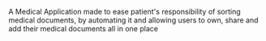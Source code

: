 A Medical Application made to ease patient's responsibility of sorting medical documents, by automating it and allowing users to own, share and add their medical documents all in one place
